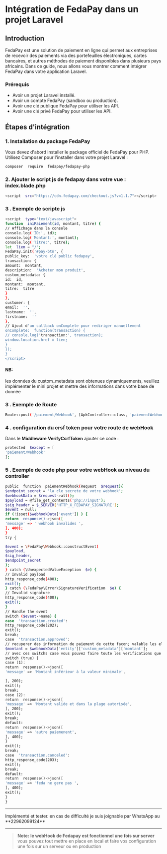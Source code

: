 # Intégration de FedaPay dans un projet Laravel

## Introduction

FedaPay est une solution de paiement en ligne qui permet aux entreprises de recevoir des paiements via des portefeuilles électroniques, cartes bancaires, et autres méthodes de paiement disponibles dans plusieurs pays africains. Dans ce guide, nous allons vous montrer comment intégrer FedaPay dans votre application Laravel.

### Prérequis

-   Avoir un projet Laravel installé.
-   Avoir un compte FedaPay (sandbox ou production).
-   Avoir une clé publique FedaPay pour utiliser les API.
-   Avoir une clé privé FedaPay pour utiliser les API.

## Étapes d'intégration

### 1. Installation du package FedaPay

Vous devez d'abord installer le package officiel de FedaPay pour PHP. Utilisez Composer pour l'installer dans votre projet Laravel :

```bash
composer  require  fedapay/fedapay-php
```

### 2. Ajouter le script js de fedapay dans votre vue : index.blade.php

```bash
<script  src="https://cdn.fedapay.com/checkout.js?v=1.1.7"></script>
```

### 3 . Exemple de scripte js

```bash
<script  type="text/javascript">
function  iniPaiement(id, montant, titre) {
// Affichage dans la console
console.log('ID:', id);
console.log('Montant:', montant);
console.log('Titre:', titre);
let  lien = "/";
FedaPay.init('#pay-btn', {
public_key:  'votre clé public fedapay',
transaction: {
amount:  montant,
description:  'Acheter mon produit',
custom_metadata: {
id:  id,
montant:  montant,
titre:  titre
}
},
customer: {
email:  '',
lastname:  '',
firstname:  ''
},
// Ajout d'un callback onComplete pour rediriger manuellement
onComplete:  function(transaction) {
// console.log('transaction:', transaction);
window.location.href = lien;
}
});
}
</script>
```

#### NB:

les données du custom_metadata sont obtenues dynamiquements, veuillez implémenter le mini projet
et mettre des informations dans votre base de donnée

### 3 . Exemple de Route

```bash
Route::post('/paiement/Webhook', [ApkController::class, 'paiementWebhook'])->name('paiementWebhook');
```

### 4 . configuration du crsf token pour votre route de webHook

Dans le **Middleware** **VerifyCsrfToken** ajouter ce code :

```bash
protected  $except = [
'paiement/Webhook'
];
```

### 5 . Exemple de code php pour votre webHook au niveau du controller

```bash
public  function  paiementWebhook(Request  $request){
$endpoint_secret = 'la cle secrete de votre webhook';
$webhookData = $request->all();
$payload = @file_get_contents('php://input');
$sig_header = $_SERVER['HTTP_X_FEDAPAY_SIGNATURE'];
$event = null;
if (!isset($webhookData['event']) ) {
return  response()->json([
'message' => ' webhook invalides ',
], 400);
}
try {

$event = \FedaPay\Webhook::constructEvent(
$payload,
$sig_header,
$endpoint_secret
);
} catch (\UnexpectedValueException  $e) {
// Invalid payload
http_response_code(400);
exit();
} catch (\FedaPay\Error\SignatureVerification  $e) {
// Invalid signature
http_response_code(400);
exit();
}
// Handle the event
switch ($event->name) {
case  'transaction.created':
http_response_code(202);
exit();
break;
case  'transaction.approved':
// recuperer des information de paiement de cette facon; valable les elements du custom_data
$montant = $webhookData['entity']['custom_metadata']['montant'];
// avec ces switchs case vous pouvez faire toute les verifications que vous voulez avant enregistrement en bas de données
switch (true) {
case (1):
return  response()->json([
'message' => 'Montant inférieur à la valeur minimale',

], 200);
exit();
break;
case (2):
return  response()->json([
'message' => 'Montant valide et dans la plage autorisée',
], 200);
exit();
break;
default:
return  response()->json([
'message' => 'autre paiemenent',
], 400);
}
exit();
break;
case  'transaction.canceled':
http_response_code(203);
exit();
break;
default:
return  response()->json([
'message' => 'feda ne gere pas ',
], 400);
exit();
}
}
```

<hr> 
Implémenté et tester.
en cas de difficulté je suis joignable par WhatsApp au   **22962099124** 
<hr> 
 
> **Note:**  **le webHook de Fedapay est fonctionnel une fois sur server**  vous pouvez tout mettre en place en local et faire vos configuration une fois sur un serveur ou en production
